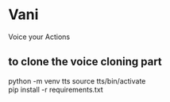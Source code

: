 # Vani
Voice your Actions


## to clone the voice cloning part 
python -m venv tts
source tts/bin/activate  
pip install -r requirements.txt
